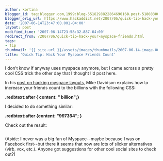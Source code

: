 ```yaml
---
author: kortina
blogger_id: tag:blogger.com,1999:blog-5518298822864690168.post-5180830064620163033
blogger_orig_url: https://www.hackaddict.net/2007/06/quick-tip-hack-your-myspace-friends.html
date: '2007-06-14T23:47:00.001-04:00'
layout: post
modified_time: '2007-06-14T23:58:32.887-04:00'
redirect_from: /2007/06/quick-tip-hack-your-myspace-friends.html
tags:
- tip
thumbnail: '{{ site.url }}/assets/images/thumbnails/2007-06-14-image-0000.png'
title: 'Quick Tip: Hack Your Myspace Friends Count'
---
```


I don't know if anyway uses myspace anymore, but I came across a pretty cool CSS trick the other day that I thought I'd post here.  



In his <a href="http://www.mikeindustries.com/blog/archive/2006/04/hacking-myspace-layouts" title="Mike Davidson: Hacking A More Tasteful MySpace">post on hacking myspace layouts</a>, Mike Davidson explains how to increase your friends count to the billions with the following CSS:

<b>

 .redbtext:after { content: " billion";}

</b>

I decided to do something similar:

<b>

 .redbtext:after {content: "997354"; }

</b>

Check out the result:

<img alt="" border="0" id="BLOGGER_PHOTO_ID_5076135325318039650" src="{{ site.url }}/assets/images/posts/2007-06-14-image-0000.png" style="display:block; margin:0px auto 10px; text-align:center; "/>



(Aside: I never was a big fan of Myspace--maybe because I was on Facebook first--but there it seems that now are lots of slicker alternatives (virb, vox, etc.).  Anyone got suggestions for other cool social sites to check out?)